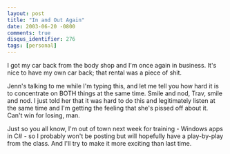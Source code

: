 ```yaml
---
layout: post
title: "In and Out Again"
date: 2003-06-20 -0800
comments: true
disqus_identifier: 276
tags: [personal]
---
```

I got my car back from the body shop and I'm once again in business.
It's nice to have my own car back; that rental was a piece of shit.

 Jenn's talking to me while I'm typing this, and let me tell you how
hard it is to concentrate on BOTH things at the same time. Smile and
nod, Trav, smile and nod. I just told her that it was hard to do this
and legitimately listen at the same time and I'm getting the feeling
that she's pissed off about it. Can't win for losing, man.

 Just so you all know, I'm out of town next week for training - Windows
apps in C# - so I probably won't be posting but will hopefully have a
play-by-play from the class. And I'll try to make it more exciting than
last time.

